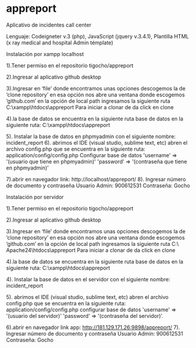 # appreport
Aplicativo de incidentes call center

Lenguaje:
Codeigneter v.3 (php),
JavaScript (jquery v.3.4.1),
Plantilla HTML (x ray medical and hospital Admin témplate)

Instalación por xampp localhost

1).Tener permiso en el repositorio tigocho/appreport

2).Ingresar al aplicativo github desktop 

3).Ingresar en ‘file’ donde encontramos unas opciones descogemos la de ‘clone repository’ en esa opción nos abre una ventana donde escogemos ‘github.com’ en la opción de local path ingresamos la siguiente ruta C:\xampp\htdocs\appreport 
Para iniciar a clonar de da click en clone

4).la base de datos se encuentra en la siguiente ruta base de datos en la siguiente ruta: C:\xampp\htdocs\appreport

5). Instalar la base de datos en phpmyadmin con el siguiente nombre: incident_report
6). abrimos el IDE (visual studio, sublime text, etc) abren el archivo config.php que se encuentra en la siguiente ruta: application/config/config.php
Configurar base de datos 
'username' => '(usuario que tiene en phpmyadmin)'
'password' => '(contraseña que tiene en phpmyadmin)’

7).abrir en navegador link: http://localhost/appreport/
8). Ingresar número de documento y contraseña
Usuario Admin: 900612531
Contraseña: Gocho

Instalación por servidor

1).Tener permiso en el repositorio tigocho/appreport

2).Ingresar al aplicativo github desktop 

3).Ingresar en ‘file’ donde encontramos unas opciones descogemos la de ‘clone repository’ en esa opción nos abre una ventana donde escogemos ‘github.com’ en la opción de local path ingresamos la siguiente ruta C:\ Apache24\htdocs\appreport
Para iniciar a clonar de da click en clone

4).la base de datos se encuentra en la siguiente ruta base de datos en la siguiente ruta: C:\xampp\htdocs\appreport

4). Instalar la base de datos en el servidor con el siguiente nombre: incident_report

5). abrimos el IDE (visual studio, sublime text, etc) abren el archivo config.php que se encuentra en la siguiente ruta: application/config/config.php configurar base de datos 
'username' => '(usuario del servidor)'
'password' => '(contraseña del servidor)’.

6).abrir en navegador link app: http://181.129.171.26:9898/appreport/
7). Ingresar número de documento y contraseña
Usuario Admin: 900612531
Contraseña: Gocho




